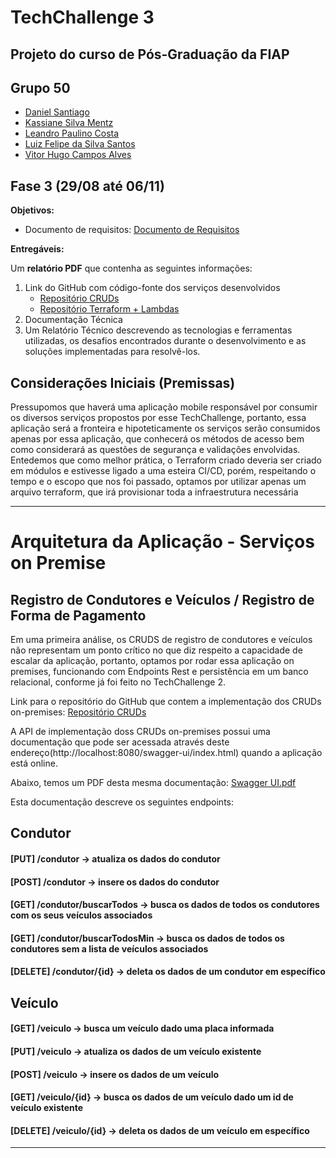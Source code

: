 # TechChallenge 3

## Projeto do curso de Pós-Graduação da FIAP

## Grupo 50

- [Daniel Santiago](https://github.com/SantiagoDDaniel)
- [Kassiane Silva Mentz](https://github.com/kassimentz)
- [Leandro Paulino Costa](https://github.com/LeandroPC)
- [Luiz Felipe da Silva Santos](https://github.com/Felipe-3191)
- [Vitor Hugo Campos Alves](https://github.com/vitorAlves1992/)

## Fase 3 (29/08 até 06/11)

**Objetivos:**

- Documento de requisitos: [Documento de Requisitos](./Documentacao_Funcional_de_Sistema_de_Parquimetro.pdf)

   
**Entregáveis:**

Um **relatório PDF** que contenha as seguintes informações:

1. Link do GitHub com código-fonte dos serviços desenvolvidos
   - [Repositório CRUDs](https://github.com/Felipe-3191/TechChallenge3-CRUDS)
   - [Repositório Terraform + Lambdas](https://github.com/Felipe-3191/Techchallenge3-Estacionamento)
2. Documentação Técnica
3. Um Relatório Técnico descrevendo as tecnologias e ferramentas utilizadas, os desafios encontrados durante o desenvolvimento e as soluções implementadas para resolvê-los.
   



## Considerações Iniciais (Premissas)

Pressupomos que haverá uma aplicação mobile responsável por consumir os diversos serviços propostos por esse TechChallenge, portanto, essa aplicação será a fronteira e hipoteticamente os serviços serão consumidos apenas por essa aplicação, que conhecerá os métodos de acesso bem como considerará as questões de segurança e validações envolvidas.
Entedemos que como melhor prática, o Terraform criado deveria ser criado em módulos e estivesse ligado a uma esteira CI/CD, porém, respeitando o tempo e o escopo que nos foi passado, optamos por utilizar apenas um arquivo terraform, que irá provisionar toda a infraestrutura necessária



---
# Arquitetura da Aplicação - Serviços on Premise

## Registro de Condutores e Veículos / Registro de Forma de Pagamento
Em uma primeira análise, os CRUDS de registro de condutores e veículos não representam um ponto crítico no que diz respeito a capacidade de escalar da aplicação, portanto, optamos por rodar essa aplicação on premises, funcionando com Endpoints Rest e persistência em um banco relacional, conforme já foi feito no TechChallenge 2. 

Link para o repositório do GitHub que contem a implementação dos CRUDs on-premises: 
[Repositório CRUDs](https://github.com/Felipe-3191/TechChallenge3-CRUDS)

A API de implementação doss CRUDs on-premises possui uma documentação que pode ser acessada através deste endereço(http://localhost:8080/swagger-ui/index.html) quando a aplicação está online.

Abaixo, temos um PDF desta mesma documentação:
[Swagger UI.pdf](https://github.com/Felipe-3191/TechChallenge3-CRUDS/files/13260941/Swagger.UI.pdf)

Esta documentação descreve os seguintes endpoints:
## Condutor
#### [PUT] /condutor -> atualiza os dados do condutor
#### [POST] /condutor -> insere os dados do condutor
#### [GET] /condutor/buscarTodos -> busca os dados de todos os condutores com os seus veículos associados
#### [GET] /condutor/buscarTodosMin -> busca os dados de todos os condutores sem a lista de veículos associados
#### [DELETE] /condutor/{id} -> deleta os dados de um condutor em específico

## Veículo
#### [GET] /veiculo -> busca um veículo dado uma placa informada
#### [PUT] /veiculo -> atualiza os dados de um veículo existente
#### [POST] /veiculo -> insere os dados de um veículo
#### [GET] /veiculo/{id} -> busca os dados de um veículo dado um id de veículo existente
#### [DELETE] /veiculo/{id} -> deleta os dados de um veículo em específico
---
